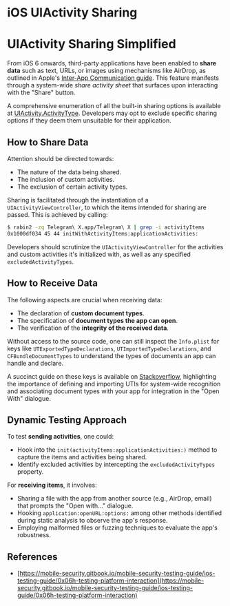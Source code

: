 # iOS UIActivity Sharing


# UIActivity Sharing Simplified

From iOS 6 onwards, third-party applications have been enabled to **share data** such as text, URLs, or images using mechanisms like AirDrop, as outlined in Apple's [Inter-App Communication guide](https://developer.apple.com/library/archive/documentation/iPhone/Conceptual/iPhoneOSProgrammingGuide/Inter-AppCommunication/Inter-AppCommunication.html#//apple_ref/doc/uid/TP40007072-CH6-SW3). This feature manifests through a system-wide _share activity sheet_ that surfaces upon interacting with the "Share" button.

A comprehensive enumeration of all the built-in sharing options is available at [UIActivity.ActivityType](https://developer.apple.com/documentation/uikit/uiactivity/activitytype). Developers may opt to exclude specific sharing options if they deem them unsuitable for their application.

## **How to Share Data**

Attention should be directed towards:

- The nature of the data being shared.
- The inclusion of custom activities.
- The exclusion of certain activity types.

Sharing is facilitated through the instantiation of a `UIActivityViewController`, to which the items intended for sharing are passed. This is achieved by calling:

```bash
$ rabin2 -zq Telegram\ X.app/Telegram\ X | grep -i activityItems
0x1000df034 45 44 initWithActivityItems:applicationActivities:
```

Developers should scrutinize the `UIActivityViewController` for the activities and custom activities it's initialized with, as well as any specified `excludedActivityTypes`.

## **How to Receive Data**

The following aspects are crucial when receiving data:

- The declaration of **custom document types**.
- The specification of **document types the app can open**.
- The verification of the **integrity of the received data**.

Without access to the source code, one can still inspect the `Info.plist` for keys like `UTExportedTypeDeclarations`, `UTImportedTypeDeclarations`, and `CFBundleDocumentTypes` to understand the types of documents an app can handle and declare.

A succinct guide on these keys is available on [Stackoverflow](https://stackoverflow.com/questions/21937978/what-are-utimportedtypedeclarations-and-utexportedtypedeclarations-used-for-on-i), highlighting the importance of defining and importing UTIs for system-wide recognition and associating document types with your app for integration in the "Open With" dialogue.

## Dynamic Testing Approach

To test **sending activities**, one could:

- Hook into the `init(activityItems:applicationActivities:)` method to capture the items and activities being shared.
- Identify excluded activities by intercepting the `excludedActivityTypes` property.

For **receiving items**, it involves:

- Sharing a file with the app from another source (e.g., AirDrop, email) that prompts the "Open with..." dialogue.
- Hooking `application:openURL:options:` among other methods identified during static analysis to observe the app's response.
- Employing malformed files or fuzzing techniques to evaluate the app's robustness.

## References
* [https://mobile-security.gitbook.io/mobile-security-testing-guide/ios-testing-guide/0x06h-testing-platform-interaction](https://mobile-security.gitbook.io/mobile-security-testing-guide/ios-testing-guide/0x06h-testing-platform-interaction)



